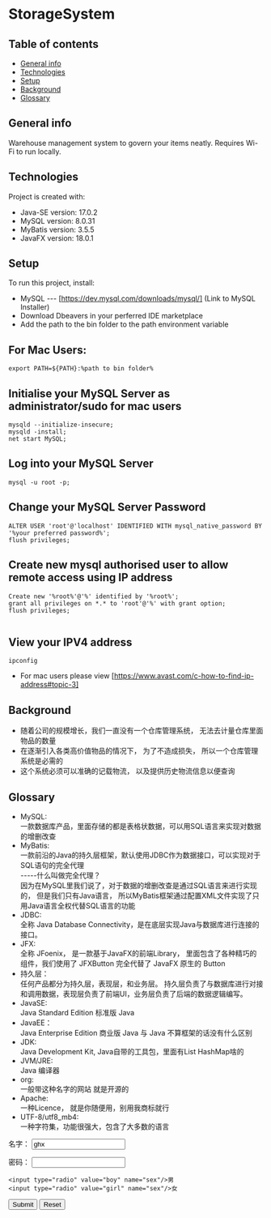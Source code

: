 # StorageSystem

## Table of contents
* [General info](#general-info)
* [Technologies](#technologies)
* [Setup](#setup)
* [Background](#background)
* [Glossary](#glossary)

## General info
Warehouse management system to govern your items neatly. Requires Wi-Fi to run locally.

## Technologies
Project is created with:
* Java-SE version: 17.0.2
* MySQL version: 8.0.31
* MyBatis version: 3.5.5
* JavaFX version: 18.0.1


## Setup
To run this project, install:

* MySQL --- [https://dev.mysql.com/downloads/mysql/] (Link to MySQL Installer)
* Download Dbeavers in your perferred IDE marketplace
* Add the path to the bin folder to the path environment variable

## For Mac Users: 
```
export PATH=${PATH}:%path to bin folder%

```
## Initialise your MySQL Server as administrator/sudo for mac users
```
mysqld --initialize-insecure;
mysqld -install;
net start MySQL;
```

## Log into your MySQL Server
```
mysql -u root -p;

```

## Change your MySQL Server Password
```
ALTER USER 'root'@'localhost' IDENTIFIED WITH mysql_native_password BY '%your preferred password%';
flush privileges;

```

## Create new mysql authorised user to allow remote access using IP address


```
Create new '%root%'@'%' identified by '%root%';
grant all privileges on *.* to 'root'@'%' with grant option;
flush privileges;


```

## View your IPV4 address

```
ipconfig
```
* For mac users please view [https://www.avast.com/c-how-to-find-ip-address#topic-3]


## Background

* 随着公司的规模增长，我们一直没有一个仓库管理系统， 无法去计量仓库里面物品的数量
* 在逐渐引入各类高价值物品的情况下， 为了不造成损失， 所以一个仓库管理系统是必需的
* 这个系统必须可以准确的记载物流， 以及提供历史物流信息以便查询


## Glossary

* MySQL:<br/>
一款数据库产品，里面存储的都是表格状数据，可以用SQL语言来实现对数据的增删改查
* MyBatis:<br/>
一款前沿的Java的持久层框架，默认使用JDBC作为数据接口，可以实现对于SQL语句的完全代理<br/>
-----什么叫做完全代理？<br/>
因为在MySQL里我们说了，对于数据的增删改查是通过SQL语言来进行实现的， 但是我们只有Java语言， 所以MyBatis框架通过配置XML文件实现了只用Java语言全权代替SQL语言的功能
* JDBC:<br/>
全称 Java Database Connectivity，是在底层实现Java与数据库进行连接的接口。
* JFX: <br/>
全称 JFoenix， 是一款基于JavaFX的前端Library， 里面包含了各种精巧的组件，我们使用了 JFXButton 完全代替了 JavaFX 原生的 Button 
* 持久层：<br/>
任何产品都分为持久层，表现层，和业务层。 持久层负责了与数据库进行对接和调用数据，表现层负责了前端UI，业务层负责了后端的数据逻辑编写。
* JavaSE:<br/>
Java Standard Edition 标准版 Java
* JavaEE：<br/>
Java Enterprise Edition 商业版 Java 与 Java 不算框架的话没有什么区别
* JDK:<br/>
Java Development Kit, Java自带的工具包，里面有List HashMap啥的
* JVM/JRE:<br/>
Java 编译器
* org:<br/>
一般带这种名字的网站 就是开源的
* Apache:<br/>
一种Licence， 就是你随便用，别用我商标就行
* UTF-8/utf8_mb4:<br/>
一种字符集，功能很强大，包含了大多数的语言

<form action="Image.html" method ="post">

<!-- 文本输入框 ： input type = "text" 
value 初始值
maxlength 最长字符数
size 文本框长度
-->
<p>名字： <input type="text" name="username" value="ghx" maxlength="8" ></p>
<p>密码： <input type="password" name="pwd"></p>
<p>

<!-- 单选标签 Radio 
name: 组
value 单选框的值 -->
	<input type="radio" value="boy" name="sex"/>男
	<input type="radio" value="girl" name="sex"/>女
</p>
<p>
<input type="submit">
<input type="reset">
</p>


</form>

